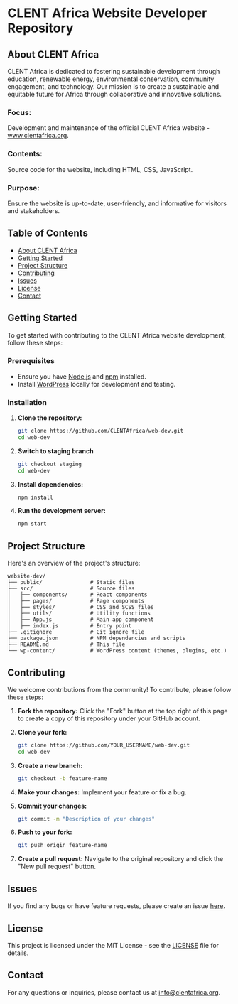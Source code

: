 # CLENT Africa Website Developer Repository

## About CLENT Africa
CLENT Africa is dedicated to fostering sustainable development through education, renewable energy, environmental conservation, community engagement, and technology. Our mission is to create a sustainable and equitable future for Africa through collaborative and innovative solutions. 
### Focus: 
Development and maintenance of the official CLENT Africa website - www.clentafrica.org. 
### Contents: 
Source code for the website, including HTML, CSS, JavaScript. 
### Purpose: 
Ensure the website is up-to-date, user-friendly, and informative for visitors and stakeholders.

## Table of Contents
- [About CLENT Africa](#about-clent-africa)
- [Getting Started](#getting-started)
- [Project Structure](#project-structure)
- [Contributing](#contributing)
- [Issues](#issues)
- [License](#license)
- [Contact](#contact)

## Getting Started
To get started with contributing to the CLENT Africa website development, follow these steps:

### Prerequisites
- Ensure you have [Node.js](https://nodejs.org/) and [npm](https://www.npmjs.com/) installed.
- Install [WordPress](https://wordpress.org/download/) locally for development and testing.

### Installation
1. **Clone the repository:**
   ```bash
   git clone https://github.com/CLENTAfrica/web-dev.git
   cd web-dev
   ```

2. **Switch to staging branch**
   ```bash
   git checkout staging 
   cd web-dev
   ```

2. **Install dependencies:**
   ```bash
   npm install
   ```

3. **Run the development server:**
   ```bash
   npm start
   ```

## Project Structure
Here's an overview of the project's structure:

```plaintext
website-dev/
├── public/               # Static files
├── src/                  # Source files
│   ├── components/       # React components
│   ├── pages/            # Page components
│   ├── styles/           # CSS and SCSS files
│   ├── utils/            # Utility functions
│   ├── App.js            # Main app component
│   ├── index.js          # Entry point
├── .gitignore            # Git ignore file
├── package.json          # NPM dependencies and scripts
├── README.md             # This file
└── wp-content/           # WordPress content (themes, plugins, etc.)
```

## Contributing
We welcome contributions from the community! To contribute, please follow these steps:

1. **Fork the repository:**
   Click the "Fork" button at the top right of this page to create a copy of this repository under your GitHub account.

2. **Clone your fork:**
   ```bash
   git clone https://github.com/YOUR_USERNAME/web-dev.git
   cd web-dev
   ```

3. **Create a new branch:**
   ```bash
   git checkout -b feature-name
   ```

4. **Make your changes:**
   Implement your feature or fix a bug.

5. **Commit your changes:**
   ```bash
   git commit -m "Description of your changes"
   ```

6. **Push to your fork:**
   ```bash
   git push origin feature-name
   ```

7. **Create a pull request:**
   Navigate to the original repository and click the "New pull request" button.

## Issues
If you find any bugs or have feature requests, please create an issue [here](https://github.com/CLENTAfrica/web-dev/issues).

## License
This project is licensed under the MIT License - see the [LICENSE](LICENSE) file for details.

## Contact
For any questions or inquiries, please contact us at [info@clentafrica.org](mailto:info@clentafrica.org).
